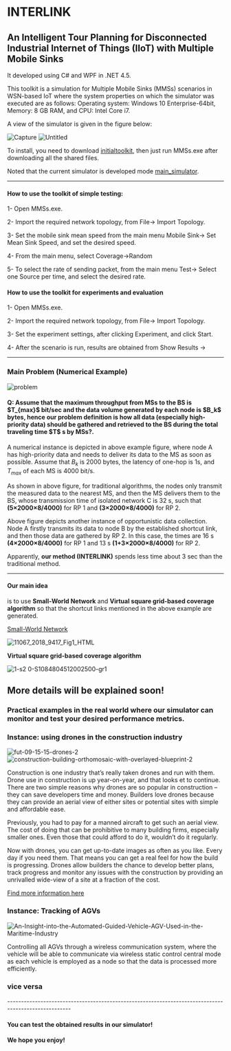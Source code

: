 # INTERLINK
<h2>An Intelligent Tour Planning for Disconnected Industrial Internet of Things (IIoT) with Multiple Mobile Sinks</h2>

It developed using C# and WPF in .NET 4.5. 

This toolkit is a simulation for Multiple Mobile Sinks (MMSs) scenarios in WSN-based IoT where the system properties on which the simulator was executed are as follows: Operating system: Windows 10 Enterprise-64bit, Memory: 8 GB RAM, and CPU: Intel Core i7. 

A view of the simulator is given in the figure below:

![Capture](https://user-images.githubusercontent.com/10537549/197042140-9ff3748d-20f2-4700-bb3c-3eee54a876b4.PNG)
![Untitled](https://user-images.githubusercontent.com/10537549/201714560-80b9833d-047a-44a1-933c-52542985ffd0.png)



To install, you need to download [initialtoolkit](http://staff.ustc.edu.cn/~anmande/miniflow/toolkit.rar), then just run MMSs.exe after downloading all the shared files.

Noted that the current simulator is developed mode [main_simulator](http://staff.ustc.edu.cn/~anmande/miniflow/). 


-----------------------------------------------------------------------------------------------------

<h4>How to use the toolkit of simple testing:</h4>

1- Open MMSs.exe.

2- Import the required network topology, from File-> Import Topology.

3- Set the mobile sink mean speed from the main menu Mobile Sink-> Set Mean Sink Speed, and set the desired speed.

4- From the main menu, select Coverage->Random

5- To select the rate of sending packet, from the main menu Test-> Select one Source per time, and select the desired rate.


<h4>How to use the toolkit for experiments and evaluation</h4>

1- Open MMSs.exe.

2- Import the required network topology, from File-> Import Topology.

3- Set the experiment settings, after clicking Experiment, and click Start.

4- After the scenario is run, results are obtained from Show Results ->

-----------------------------------------------------------------------------------------------------

<h3> Main Problem (Numerical Example)</h3>


  ![problem](https://user-images.githubusercontent.com/10537549/201293082-8b5c8c7d-18ee-4b00-b188-c8a4991fde48.png)


<h4>Q: Assume that the maximum throughput from MSs to the BS is $T_{max}$ bit/sec and the data volume generated by each node is $B_k$ bytes, hence our problem definition is how all data (especially high-priority data) should be gathered and retrieved to the BS during the total traveling time $T$ s by MSs?.</h4>

A numerical instance is depicted in above example figure, where node A has high-priority data and needs to deliver its data to the MS as soon as possible. Assume that $B_k$ is 2000 bytes, the latency of one-hop is 1s, and $T_{max}$ of each MS is 4000 bit/s. 

As shown in above figure, for traditional algorithms, the nodes only transmit the measured data to the nearest MS, and then the MS delivers them to the BS, whose transmission time of isolated network C is 32 s, such that **(5×2000×8/4000)** for RP 1 and **(3×2000×8/4000)** for RP 2. 

Above figure depicts another instance of opportunistic data collection. Node A firstly transmits its data to node B by the established shortcut link, and then those data are gathered by RP 2. In this case, the times are 16 s **(4×2000×8/4000)** for RP 1 and 13 s **(1+3×2000×8/4000)** for RP 2. 

Apparently, **our method (INTERLINK)** spends less time about 3 sec than the traditional method.

-----------------------------------------------------------------------------------------------------

<h4>Our main idea</h4> 

is to use **Small-World Network** and **Virtual square grid-based coverage algorithm** so that the shortcut links mentioned in the above example are generated.


[Small-World Network](https://www.sciencedirect.com/topics/computer-science/small-world-network)

![11067_2018_9417_Fig1_HTML](https://user-images.githubusercontent.com/10537549/201303522-fdf903f4-9237-45f8-ade2-358f29495876.png)


**Virtual square grid-based coverage algorithm**

![1-s2 0-S1084804512002500-gr1](https://user-images.githubusercontent.com/10537549/201303867-5d826fba-588e-4fc5-b8ef-cd68c12de2b4.jpg)


More details will be explained soon!
-----------------------------------------------------------------------------------------------------

<h3>Practical examples in the real world where our simulator can monitor and test your desired performance metrics.</h3> 

<h3>Instance: using drones in the construction industry</h4>

![fut-09-15-15-drones-2](https://user-images.githubusercontent.com/10537549/201305594-1685defd-f7c7-44ec-bc75-a27d61acf56c.jpg)
![construction-building-orthomosaic-with-overlayed-blueprint-2](https://user-images.githubusercontent.com/10537549/201305637-a7f86940-787b-4436-b675-0be488312c47.jpg)

Construction is one industry that’s really taken drones and run with them. Drone use in construction is up year-on-year, and that looks et to continue. There are two simple reasons why drones are so popular in construction – they can save developers time and money. Builders love drones because they can provide an aerial view of either sites or potential sites with simple and affordable ease.

Previously, you had to pay for a manned aircraft to get such an aerial view. The cost of doing that can be prohibitive to many building firms, especially smaller ones. Even those that could afford to do it, wouldn’t do it regularly.

Now with drones, you can get up-to-date images as often as you like. Every day if you need them. That means you can get a real feel for how the build is progressing. Drones allow builders the chance to develop better plans, track progress and monitor any issues with the construction by providing an unrivalled wide-view of a site at a fraction of the cost.

[Find more information here](https://www.geospatialworld.net/blogs/using-drones-in-the-construction-industry/)



<h3>Instance: Tracking of AGVs </h4>

![An-Insight-into-the-Automated-Guided-Vehicle-AGV-Used-in-the-Maritime-Industry](https://user-images.githubusercontent.com/10537549/201308498-1cc140d6-4659-480e-976c-51a3a848d1a5.png)

Controlling all AGVs through a wireless communication system, where the vehicle will be able to communicate via wireless static control central mode as each vehicle is employed as a node so that the data is processed more efficiently. 

<h3>vice versa</h4>
-----------------------------------------------------------------------------------------------------
<h4>You can test the obtained results in our simulator!</h4>
<h4>We hope you enjoy!</h4>
